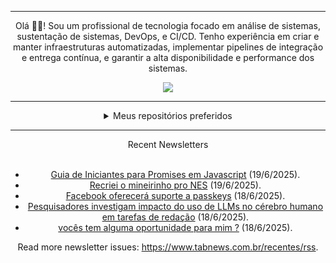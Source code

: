 <div align="center">
<hr>
<p>Olá 👋🏾! Sou um profissional de tecnologia focado em análise de sistemas, sustentação de sistemas, DevOps, e CI/CD. Tenho experiência em criar e manter infraestruturas automatizadas, implementar pipelines de integração e entrega contínua, e garantir a alta disponibilidade e performance dos sistemas.</p>
  <img src="https://media.giphy.com/media/yAGIvCiwPJn5C/giphy.gif">
<hr>
  <details>
  <summary>Meus repositórios preferidos</summary>
  <br />
  Alguns dos meus melhores repositórios:
  <br />
<br />
  <ul><li><a href=https://github.com/commitgeist/aluratube target="_blank" rel="noopener noreferrer">commitgeist/aluratube</a> (<b>0</b> ✨ and <b>0</b> 🍴): Aluratube - Desenvolvido durante a imersão React da Alura no final de 2022</li><li><a href=https://github.com/commitgeist/nlw-ia target="_blank" rel="noopener noreferrer">commitgeist/nlw-ia</a> (<b>0</b> ✨ and <b>0</b> 🍴): Projeto desenvolvido durante a NLW IA - Usando a API da OPENAI</li><li><a href=https://github.com/commitgeist/nlw-journey-ia target="_blank" rel="noopener noreferrer">commitgeist/nlw-journey-ia</a> (<b>0</b> ✨ and <b>0</b> 🍴): NLW IA - Agent de viagens usando python + langchain + GPT</li>
<li>More coming soon :).</li>
</ul>
  </details>
  <hr/>
    <summary>Recent Newsletters</summary>
  <br />
  <ul>
    <li><a href=https://www.tabnews.com.br/LukeMe/guia-de-iniciantes-para-promises-em-javascript target="_blank" rel="noopener noreferrer">Guia de Iniciantes para Promises em Javascript</a> (19/6/2025).</li><li><a href=https://www.tabnews.com.br/GustavoFurtadoFatality/recriei-o-mineirinho-pro-nes target="_blank" rel="noopener noreferrer">Recriei o mineirinho pro NES</a> (19/6/2025).</li><li><a href=https://www.tabnews.com.br/NewsletterOficial/facebook-oferecera-suporte-a-passkeys target="_blank" rel="noopener noreferrer">Facebook oferecerá suporte a passkeys</a> (18/6/2025).</li><li><a href=https://www.tabnews.com.br/NewsletterOficial/pesquisadores-investigam-impacto-do-uso-de-llms-no-cerebro-humano-em-tarefas-de-redacao target="_blank" rel="noopener noreferrer">Pesquisadores investigam impacto do uso de LLMs no cérebro humano em tarefas de redação</a> (18/6/2025).</li><li><a href=https://www.tabnews.com.br/TeuzoTheDev/voces-tem-alguma-oportunidade-para-mim target="_blank" rel="noopener noreferrer">vocês tem alguma oportunidade para mim ?</a> (18/6/2025).</li>
  </ul>
<p>Read more newsletter issues: <a href="https://www.tabnews.com.br/recentes/rss">https://www.tabnews.com.br/recentes/rss</a>.</p>
  </details>

